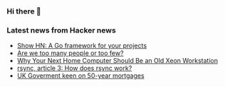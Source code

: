 ### Hi there 👋

<!--
**arashid-sh/arashid-sh** is a ✨ _special_ ✨ repository because its `README.md` (this file) appears on your GitHub profile.

Here are some ideas to get you started:

- 🔭 I’m currently working on ...
- 🌱 I’m currently learning ...
- 👯 I’m looking to collaborate on ...
- 🤔 I’m looking for help with ...
- 💬 Ask me about ...
- 📫 How to reach me: ...
- 😄 Pronouns: ...
- ⚡ Fun fact: ...
-->

### Latest news from Hacker news
<!-- BLOG-POST-LIST:START -->
- [Show HN: A Go framework for your projects](https://github.com/gocopper/copper)
- [Are we too many people or too few?](http://backreaction.blogspot.com/2022/07/are-we-too-many-people-or-too-few.html)
- [Why Your Next Home Computer Should Be an Old Xeon Workstation](https://tedium.co/2019/06/04/used-workstation-computer-buying-strategy/)
- [rsync, article 3: How does rsync work?](https://michael.stapelberg.ch/posts/2022-07-02-rsync-how-does-it-work/)
- [UK Goverment keen on 50-year mortgages](https://www.independent.co.uk/news/uk/politics/boris-johnson-mortgages-parents-children-b2113882.html)
<!-- BLOG-POST-LIST:END -->
